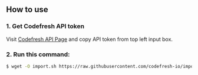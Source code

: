 ## How to use

### 1. Get Codefresh API token

Visit [Codefresh API Page](https://g.codefresh.io/api/) and copy API token from top left input box.


### 2. Run this command:

```sh
$ wget -O import.sh https://raw.githubusercontent.com/codefresh-io/import_cluster/master/import.sh && chmod +x import.sh && ./import.sh <Codefresh API Token>
```
